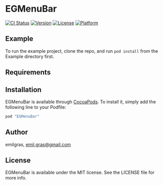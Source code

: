 # EGMenuBar

[![CI Status](http://img.shields.io/travis/emilgras/EGMenuBar.svg?style=flat)](https://travis-ci.org/emilgras/EGMenuBar)
[![Version](https://img.shields.io/cocoapods/v/EGMenuBar.svg?style=flat)](http://cocoapods.org/pods/EGMenuBar)
[![License](https://img.shields.io/cocoapods/l/EGMenuBar.svg?style=flat)](http://cocoapods.org/pods/EGMenuBar)
[![Platform](https://img.shields.io/cocoapods/p/EGMenuBar.svg?style=flat)](http://cocoapods.org/pods/EGMenuBar)

## Example

To run the example project, clone the repo, and run `pod install` from the Example directory first.

## Requirements

## Installation

EGMenuBar is available through [CocoaPods](http://cocoapods.org). To install
it, simply add the following line to your Podfile:

```ruby
pod "EGMenuBar"
```

## Author

emilgras, emil.gras@gmail.com

## License

EGMenuBar is available under the MIT license. See the LICENSE file for more info.
